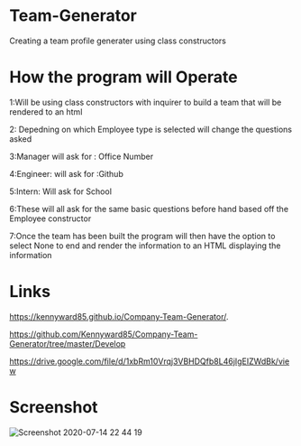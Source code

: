 # Team-Generator 
Creating a team profile generater using class constructors 



# How the program will Operate 
1:Will be using class constructors with inquirer to build a team that will be rendered to an html

2: Depedning on which Employee type is selected will change the questions asked

3:Manager will ask for : Office Number

4:Engineer: will ask for :Github

5:Intern: Will ask for School

6:These will all ask for the same basic questions before hand based off the Employee constructor

7:Once the team has been built the program will then have the option to select None to end and render the information to an HTML displaying the information

# Links
https://kennyward85.github.io/Company-Team-Generator/.

https://github.com/Kennyward85/Company-Team-Generator/tree/master/Develop

https://drive.google.com/file/d/1xbRm10Vrqj3VBHDQfb8L46jIgEIZWdBk/view
# Screenshot
![Screenshot 2020-07-14 22 44 19](https://user-images.githubusercontent.com/66036794/87501026-b1f50000-c623-11ea-8ce4-486a0553b734.png)
